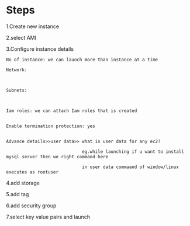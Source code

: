 # Steps

1.Create new instance 

2.select AMI

3.Configure instance details
   
    No of instance: we can launch more than instance at a time
   
    Network:
   
   
   
    Subnets:
   
   
   
    Iam roles: we can attach Iam roles that is created 
    
    
    Enable termination protection: yes
   
   
    Advance details>>user data>> what is user data for any ec2?
        
                                 eg.while launching if u want to install mysql server then we right command here
                                 
                                 in user data commaand of window/linux executes as rootuser
                                 
                                 
4.add storage

5.add tag

6.add security group

7.select key value pairs and launch

    
    
   
   
